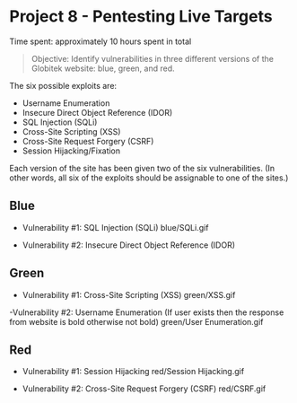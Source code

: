 # Project 8 - Pentesting Live Targets

Time spent: approximately 10 hours spent in total

> Objective: Identify vulnerabilities in three different versions of the Globitek website: blue, green, and red.

The six possible exploits are:
* Username Enumeration
* Insecure Direct Object Reference (IDOR)
* SQL Injection (SQLi)
* Cross-Site Scripting (XSS)
* Cross-Site Request Forgery (CSRF)
* Session Hijacking/Fixation

Each version of the site has been given two of the six vulnerabilities. (In other words, all six of the exploits should be assignable to one of the sites.)

## Blue

  - Vulnerability #1: SQL Injection (SQLi)
  blue/SQLi.gif

  - Vulnerability #2: Insecure Direct Object Reference (IDOR)


## Green

  - Vulnerability #1: Cross-Site Scripting (XSS)
  green/XSS.gif

  -Vulnerability #2: Username Enumeration (If user exists then the response from website is bold otherwise not bold)
green/User Enumeration.gif

## Red

  - Vulnerability #1: Session Hijacking
red/Session Hijacking.gif

  - Vulnerability #2: Cross-Site Request Forgery (CSRF)
red/CSRF.gif
